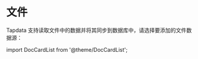 # 文件

Tapdata 支持读取文件中的数据并将其同步到数据库中，请选择要添加的文件数据源：

import DocCardList from '@theme/DocCardList';

<DocCardList />
